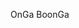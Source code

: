 OnGa BoonGa

<!---
srtsh/srtsh is a ✨ special ✨ repository because its `README.md` (this file) appears on your GitHub profile.
You can click the Preview link to take a look at your changes.
--->
